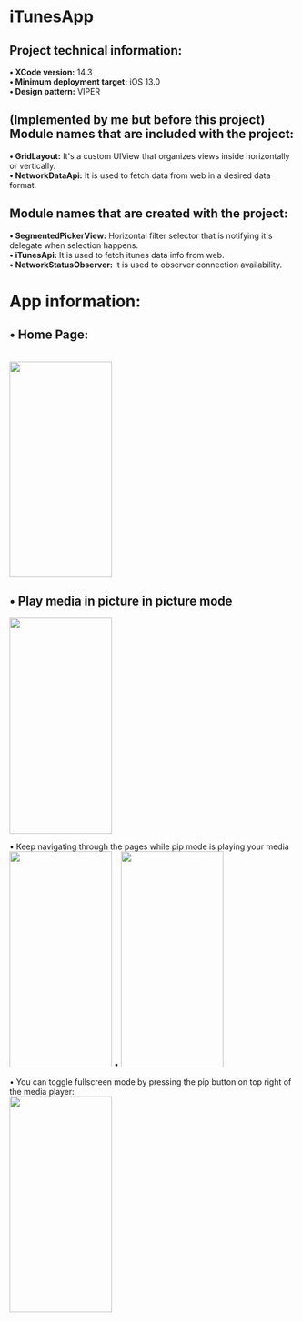 # iTunesApp

## Project technical information:
<strong>&bull; XCode version:</strong> 14.3
<br/><strong>&bull; Minimum deployment target:</strong> iOS 13.0
<br/><strong>&bull; Design pattern:</strong> VIPER

## (Implemented by me but before this project) Module names that are included with the project:
<strong>&bull; GridLayout:</strong> It's a custom UIView that organizes views inside horizontally or vertically.
<br/><strong>&bull; NetworkDataApi:</strong> It is used to fetch data from web in a desired data format.

## Module names that are created with the project:
<strong>&bull; SegmentedPickerView:</strong> Horizontal filter selector that is notifying it's delegate when selection happens.
<br/><strong>&bull; iTunesApi:</strong> It is used to fetch itunes data info from web.
<br/><strong>&bull; NetworkStatusObserver:</strong> It is used to observer connection availability.

# App information:
## &bull; Home Page:
<br/>
<img src="https://i.hizliresim.com/iuuvj8h.jpg"
data-canonical-src="https://i.hizliresim.com/iuuvj8h.jpg"
width="180" height="380" />

## &bull; Play media in picture in picture mode

<img src="https://i.hizliresim.com/619eehw.jpg"
data-canonical-src="https://i.hizliresim.com/619eehw.jpg"
width="180" height="380" />
<br/>

&bull; Keep navigating through the pages while pip mode is playing your media
<br/>
<img src="https://i.hizliresim.com/akeeo53.jpg"
data-canonical-src="https://i.hizliresim.com/akeeo53.jpg"
width="180" height="380" />
&bull;
<img src="https://i.hizliresim.com/buim7qv.jpg"
data-canonical-src="https://i.hizliresim.com/buim7qv.jpg"
width="180" height="380" />
<br/>

&bull; You can toggle fullscreen mode by pressing the pip button on top right of the media player:
<br/>
<img src="https://i.hizliresim.com/k2k7khw.jpg"
data-canonical-src="https://i.hizliresim.com/k2k7khw.jpg"
width="180" height="380" />
